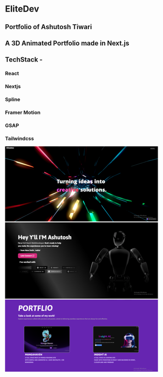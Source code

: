 # EliteDev 
## Portfolio of Ashutosh Tiwari

## A 3D Animated Portfolio made in Next.js
## TechStack -
### React 
### Nextjs 
### Spline 
### Framer Motion 
### GSAP
### Tailwindcss


![pic1](https://github.com/AshutoshDM1/EliteDev/blob/main/public/pic1.png)
![pic2](https://github.com/AshutoshDM1/EliteDev/blob/main/public/pic2.png)
![pic3](https://github.com/AshutoshDM1/EliteDev/blob/main/public/pic3.png)